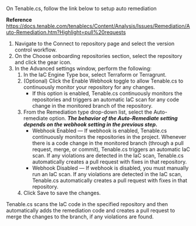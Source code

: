 On Tenable.cs, follow the link below to setup auto remediation

**Reference**  https://docs.tenable.com/tenablecs/Content/Analysis/Issues/Remediation/Auto-Remediation.htm?Highlight=pull%20requests   

1. Navigate to the Connect to repository page and select the version control workflow.
2. On the Choose onboarding repositories section, select the repository and click the gear icon.
3. In the Advanced settings window, perform the following:
	1. In the IaC Engine Type box, select Terraform or Terragrunt.
	2. (Optional) Click the Enable Webhook toggle to allow Tenable.cs to continuously monitor your repository for any changes.
		- If this option is enabled, Tenable.cs continuously monitors the repositories and triggers an automatic IaC scan for any code change in the monitored branch of the repository.
	3. From the Remediation type drop-down list, select the Auto-remediate option.
		***The behavior of the Auto-Remediate setting depends on the webhook setting in the previous step.***
		- Webhook Enabled — If webhook is enabled, Tenable.cs continuously monitors the repositories in the project. Whenever there is a code change in the monitored branch (through a pull request, merge, or commit), Tenable.cs triggers an automatic IaC scan. If any violations are detected in the IaC scan, Tenable.cs automatically creates a pull request with fixes in that repository.
		- Webhook Disabled — If webhook is disabled, you must manually run an IaC scan. If any violations are detected in the IaC scan, Tenable.cs automatically creates a pull request with fixes in that repository.
	4. Click Save to save the changes.

Tenable.cs scans the IaC code in the specified repository and then automatically adds the remediation code and creates a pull request to merge the changes to the branch, if any violations are found.